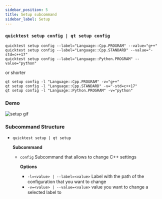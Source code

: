 ```yaml
---
sidebar_position: 5
title: Setup subcommand
sidebar_label: Setup
---
```


### `quicktest setup config | qt setup config`


```shell
quicktest setup config --label="Language::Cpp.PROGRAM" --value="g++"
quicktest setup config --label="Language::Cpp.STANDARD" --value="-std=c++17"
quicktest setup config --label="Language::Python.PROGRAM" --value="python"
```

or shorter

```shell
qt setup config -l "Language::Cpp.PROGRAM" -v="g++"
qt setup config -l "Language::Cpp.STANDARD" -v="-std=c++17"
qt setup config -l "Language::Python.PROGRAM" -v="python"
```

### Demo

![setup gif](/gif/setup.gif)

### Subcommand Structure

* `quicktest setup | qt setup`

    **Subcommand**

    * `config` Subcommand that allows to change C++ settings

        **Options**

        * `-l=<value> | --label=<value>` Label with the path of the configuration that you want to change
        * `-v=<value> | --value=<value>` value you want to change a selected label to
